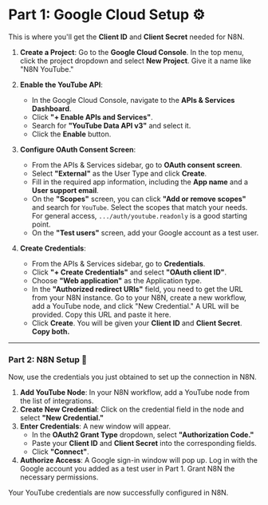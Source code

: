 # **Part 1: Google Cloud Setup** ⚙️

This is where you'll get the **Client ID** and **Client Secret** needed for N8N.

1.  **Create a Project**: Go to the **Google Cloud Console**. In the top menu, click the project dropdown and select **New Project**. Give it a name like "N8N YouTube."

2.  **Enable the YouTube API**:

    - In the Google Cloud Console, navigate to the **APIs & Services Dashboard**.
    - Click **"+ Enable APIs and Services"**.
    - Search for **"YouTube Data API v3"** and select it.
    - Click the **Enable** button.

3.  **Configure OAuth Consent Screen**:

    - From the APIs & Services sidebar, go to **OAuth consent screen**.
    - Select **"External"** as the User Type and click **Create**.
    - Fill in the required app information, including the **App name** and a **User support email**.
    - On the **"Scopes"** screen, you can click **"Add or remove scopes"** and search for `YouTube`. Select the scopes that match your needs. For general access, `.../auth/youtube.readonly` is a good starting point.
    - On the **"Test users"** screen, add your Google account as a test user.

4.  **Create Credentials**:
    - From the APIs & Services sidebar, go to **Credentials**.
    - Click **"+ Create Credentials"** and select **"OAuth client ID"**.
    - Choose **"Web application"** as the Application type.
    - In the **"Authorized redirect URIs"** field, you need to get the URL from your N8N instance. Go to your N8N, create a new workflow, add a YouTube node, and click "New Credential." A URL will be provided. Copy this URL and paste it here.
    - Click **Create**. You will be given your **Client ID** and **Client Secret**. **Copy both.**

---

### **Part 2: N8N Setup** 🔗

Now, use the credentials you just obtained to set up the connection in N8N.

1.  **Add YouTube Node**: In your N8N workflow, add a YouTube node from the list of integrations.
2.  **Create New Credential**: Click on the credential field in the node and select **"New Credential."**
3.  **Enter Credentials**: A new window will appear.
    - In the **OAuth2 Grant Type** dropdown, select **"Authorization Code."**
    - Paste your **Client ID** and **Client Secret** into the corresponding fields.
    - Click **"Connect"**.
4.  **Authorize Access**: A Google sign-in window will pop up. Log in with the Google account you added as a test user in Part 1. Grant N8N the necessary permissions.

Your YouTube credentials are now successfully configured in N8N.
